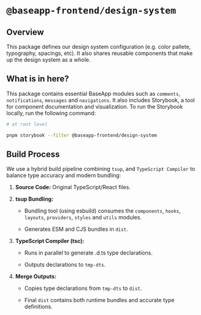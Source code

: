 # **`@baseapp-frontend/design-system`**

## **Overview**

This package defines our design system configuration (e.g. color pallete, typography, spacings, etc). It also shares reusable components that make up the design system as a whole.

## **What is in here?**

This package contains essential BaseApp modules such as `comments`, `notifications`, `messages` and `navigations`. It also includes Storybook, a tool for component documentation and visualization. To run the Storybook locally, run the following command:

```bash
# at root level

pnpm storybook --filter @baseapp-frontend/design-system
```

## **Build Process**

We use a hybrid build pipeline combining `tsup`, and `TypeScript Compiler` to balance type accuracy and modern bundling:

1. **Source Code:** Original TypeScript/React files.

2. **tsup Bundling:**

    * Bundling tool (using esbuild) consumes the `components`, `hooks`, `layouts`, `providers`, `styles` and `utils` modules.

    * Generates ESM and CJS bundles in `dist`.

3. **TypeScript Compiler (tsc):**

    * Runs in parallel to generate .d.ts type declarations.

    * Outputs declarations to `tmp-dts`.

4. **Merge Outputs:**

    * Copies type declarations from `tmp-dts` to `dist`.

    * Final `dist` contains both runtime bundles and accurate type definitions.
